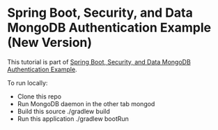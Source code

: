 # Spring Boot, Security, and Data MongoDB Authentication Example (New Version)

This tutorial is part of [Spring Boot, Security, and Data MongoDB Authentication Example](https://www.djamware.com/post/5b2f000880aca77b083240b2/spring-boot-security-and-data-mongodb-authentication-example).

To run locally:

* Clone this repo
* Run MongoDB daemon in the other tab mongod
* Build this source ./gradlew build
* Run this application ./gradlew bootRun
